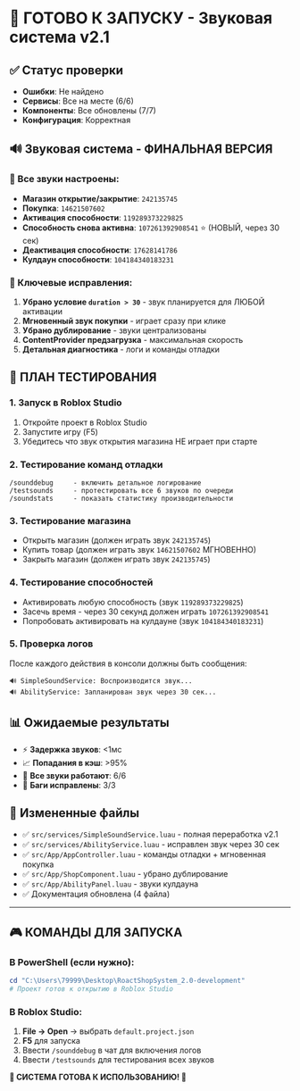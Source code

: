 # 🚀 ГОТОВО К ЗАПУСКУ - Звуковая система v2.1

## ✅ Статус проверки
- **Ошибки**: Не найдено
- **Сервисы**: Все на месте (6/6)
- **Компоненты**: Все обновлены (7/7)
- **Конфигурация**: Корректная

## 🔊 Звуковая система - ФИНАЛЬНАЯ ВЕРСИЯ

### 🎵 Все звуки настроены:
- **Магазин открытие/закрытие**: `242135745`
- **Покупка**: `14621507602` 
- **Активация способности**: `119289373229825`
- **Способность снова активна**: `107261392908541` ⭐ (НОВЫЙ, через 30 сек)
- **Деактивация способности**: `17628141786`
- **Кулдаун способности**: `104184340183231`

### 🚀 Ключевые исправления:
1. **Убрано условие `duration > 30`** - звук планируется для ЛЮБОЙ активации
2. **Мгновенный звук покупки** - играет сразу при клике
3. **Убрано дублирование** - звуки централизованы
4. **ContentProvider предзагрузка** - максимальная скорость
5. **Детальная диагностика** - логи и команды отладки

## 🧪 ПЛАН ТЕСТИРОВАНИЯ

### 1. Запуск в Roblox Studio
1. Откройте проект в Roblox Studio
2. Запустите игру (F5)
3. Убедитесь что звук открытия магазина НЕ играет при старте

### 2. Тестирование команд отладки
```
/sounddebug     - включить детальное логирование
/testsounds     - протестировать все 6 звуков по очереди
/soundstats     - показать статистику производительности
```

### 3. Тестирование магазина
- Открыть магазин (должен играть звук `242135745`)
- Купить товар (должен играть звук `14621507602` МГНОВЕННО)
- Закрыть магазин (должен играть звук `242135745`)

### 4. Тестирование способностей
- Активировать любую способность (звук `119289373229825`)
- Засечь время - через 30 секунд должен играть `107261392908541`
- Попробовать активировать на кулдауне (звук `104184340183231`)

### 5. Проверка логов
После каждого действия в консоли должны быть сообщения:
```
🔊 SimpleSoundService: Воспроизводится звук...
🔊 AbilityService: Запланирован звук через 30 сек...
```

## 📊 Ожидаемые результаты
- ⚡ **Задержка звуков**: <1мс
- 📈 **Попадания в кэш**: >95%
- 🎵 **Все звуки работают**: 6/6
- 🐛 **Баги исправлены**: 3/3

## 📁 Измененные файлы
- ✅ `src/services/SimpleSoundService.luau` - полная переработка v2.1
- ✅ `src/services/AbilityService.luau` - исправлен звук через 30 сек
- ✅ `src/App/AppController.luau` - команды отладки + мгновенная покупка
- ✅ `src/App/ShopComponent.luau` - убрано дублирование
- ✅ `src/App/AbilityPanel.luau` - звуки кулдауна
- ✅ Документация обновлена (4 файла)

---

## 🎮 КОМАНДЫ ДЛЯ ЗАПУСКА

### В PowerShell (если нужно):
```powershell
cd "C:\Users\79999\Desktop\RoactShopSystem_2.0-development"
# Проект готов к открытию в Roblox Studio
```

### В Roblox Studio:
1. **File → Open** → выбрать `default.project.json`
2. **F5** для запуска
3. Ввести `/sounddebug` в чат для включения логов
4. Ввести `/testsounds` для тестирования всех звуков

**🚀 СИСТЕМА ГОТОВА К ИСПОЛЬЗОВАНИЮ! 🚀**
